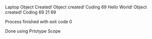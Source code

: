 Laptop Object Created!
Object created!
Coding
69
Hello World!
Object created!
Coding
69
21
69

Process finished with exit code 0


Done using Prtotype Scope
